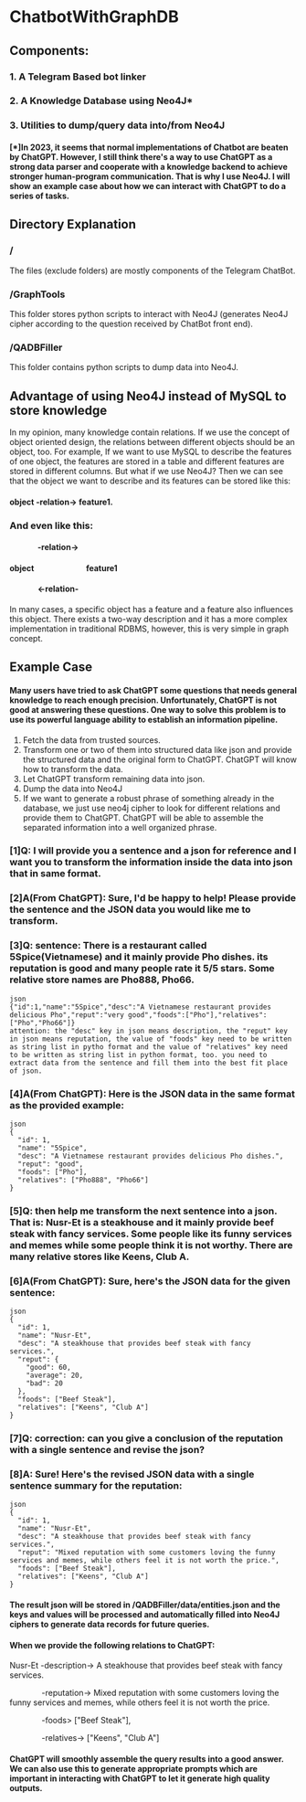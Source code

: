 # ChatbotWithGraphDB

## Components:
### 1. A Telegram Based bot linker
### 2. A Knowledge Database using Neo4J*
### 3. Utilities to dump/query data into/from Neo4J
#### [*]In 2023, it seems that normal implementations of Chatbot are beaten by ChatGPT. However, I still think there's a way to use ChatGPT as a strong data parser and cooperate with a knowledge backend to achieve stronger human-program communication. That is why I use Neo4J. I will show an example case about how we can interact with ChatGPT to do a series of tasks.

## Directory Explanation
### /
The files (exclude folders) are mostly components of the Telegram ChatBot.
### /GraphTools
This folder stores python scripts to interact with Neo4J (generates Neo4J cipher according to the question received by ChatBot front end).
### /QADBFiller
This folder contains python scripts to dump data into Neo4J.

## Advantage of using Neo4J instead of MySQL to store knowledge
In my opinion, many knowledge contain relations. If we use the concept of object oriented design, the relations between different objects should be an object, too.
For example, If we want to use MySQL to describe the features of one object, the features are stored in a table and different features are stored in different columns. But what if we use Neo4J? Then we can see that the object we want to describe and its features can be stored like this:
#### object -relation-> feature1.
### And even like this:
#### &ensp;&ensp;&ensp;&ensp;&ensp;&ensp;&ensp;-relation->
#### object&ensp;&ensp;&ensp;&ensp;&ensp;&ensp;&ensp;&ensp;&ensp;&ensp;&ensp;&ensp;&ensp;feature1
#### &ensp;&ensp;&ensp;&ensp;&ensp;&ensp;&ensp;<-relation-
In many cases, a specific object has a feature and a feature also influences this object. There exists a two-way description and it has a more complex implementation in traditional RDBMS, however, this is very simple in graph concept. 

## Example Case
#### Many users have tried to ask ChatGPT some questions that needs general knowledge to reach enough precision. Unfortunately, ChatGPT is not good at answering these questions. One way to solve this problem is to use its powerful language ability to establish an information pipeline.
1. Fetch the data from trusted sources.
2. Transform one or two of them into structured data like json and provide the structured data and the original form to ChatGPT. ChatGPT will know how to transform the data.
3. Let ChatGPT transform remaining data into json.
4. Dump the data into Neo4J
5. If we want to generate a robust phrase of something already in the database, we just use neo4j cipher to look for different relations and provide them to ChatGPT. ChatGPT will be able to assemble the separated information into a well organized phrase.

### [1]Q: I will provide you a sentence and a json for reference and I want you to transform the information inside the data into json that in same format.
### [2]A(From ChatGPT): Sure, I'd be happy to help! Please provide the sentence and the JSON data you would like me to transform.
### [3]Q: sentence: There is a restaurant called 5Spice(Vietnamese) and it mainly provide Pho dishes. its reputation is good and many people rate it 5/5 stars. Some relative store names are Pho888, Pho66.
```
json
{"id":1,"name":"5Spice","desc":"A Vietnamese restaurant provides delicious Pho","reput":"very good","foods":["Pho"],"relatives":["Pho","Pho66"]}
attention: the "desc" key in json means description, the "reput" key in json means reputation, the value of "foods" key need to be written as string list in pytho format and the value of "relatives" key need to be written as string list in python format, too. you need to extract data from the sentence and fill them into the best fit place of json.
```
### [4]A(From ChatGPT): Here is the JSON data in the same format as the provided example:
```
json
{
  "id": 1,
  "name": "5Spice",
  "desc": "A Vietnamese restaurant provides delicious Pho dishes.",
  "reput": "good",
  "foods": ["Pho"],
  "relatives": ["Pho888", "Pho66"]
}
```
### [5]Q: then help me transform the next sentence into a json. That is: Nusr-Et is a steakhouse and it mainly provide beef steak with fancy services. Some people like its funny services and memes while some people think it is not worthy. There are many relative stores like Keens, Club A.
### [6]A(From ChatGPT): Sure, here's the JSON data for the given sentence:
```
json
{
  "id": 1,
  "name": "Nusr-Et",
  "desc": "A steakhouse that provides beef steak with fancy services.",
  "reput": {
    "good": 60,
    "average": 20,
    "bad": 20
  },
  "foods": ["Beef Steak"],
  "relatives": ["Keens", "Club A"]
}
```
### [7]Q: correction: can you give a conclusion of the reputation with a single sentence and revise the json?
### [8]A: Sure! Here's the revised JSON data with a single sentence summary for the reputation:
```
json
{
  "id": 1,
  "name": "Nusr-Et",
  "desc": "A steakhouse that provides beef steak with fancy services.",
  "reput": "Mixed reputation with some customers loving the funny services and memes, while others feel it is not worth the price.",
  "foods": ["Beef Steak"],
  "relatives": ["Keens", "Club A"]
}
```
#### The result json will be stored in /QADBFiller/data/entities.json and the keys and values will be processed and automatically filled into Neo4J ciphers to generate data records for future queries.
#### When we provide the following relations to ChatGPT:
Nusr-Et -description-> A steakhouse that provides beef steak with fancy services.

&ensp;&ensp;&ensp;&ensp;&ensp;&ensp;&ensp;&ensp;-reputation-> Mixed reputation with some customers loving the funny services and memes, while others feel it is not worth the price.

&ensp;&ensp;&ensp;&ensp;&ensp;&ensp;&ensp;&ensp;-foods> ["Beef Steak"],

&ensp;&ensp;&ensp;&ensp;&ensp;&ensp;&ensp;&ensp;-relatives-> ["Keens", "Club A"]
#### ChatGPT will smoothly assemble the query results into a good answer. We can also use this to generate appropriate prompts which are important in interacting with ChatGPT to let it generate high quality outputs.
